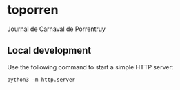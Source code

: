 # toporren
Journal de Carnaval de Porrentruy

## Local development

Use the following command to start a simple HTTP server:

`python3 -m http.server`
